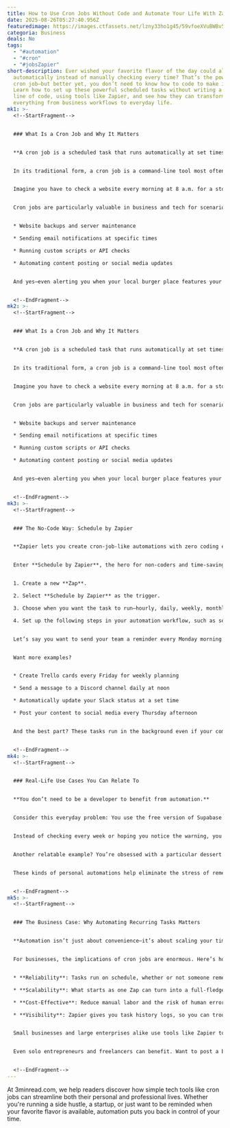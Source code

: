 ```yaml
---
title: How to Use Cron Jobs Without Code and Automate Your Life With Zapier
date: 2025-08-26T05:27:40.956Z
featuredimage: https://images.ctfassets.net/lzny33ho1g45/59vfoeXVuBWBv5Q5I1SJJS/951499786e0c2edae6196dc9897365af/Group_12398.jpg?fm=avif&q=31&fit=thumb&w=1520&h=760
categoria: Business
deals: No
tags:
  - "#automation"
  - "#cron"
  - "#jobsZapier"
short-description: Ever wished your favorite flavor of the day could alert you
  automatically instead of manually checking every time? That’s the power of a
  cron job—but better yet, you don’t need to know how to code to make it happen.
  Learn how to set up these powerful scheduled tasks without writing a single
  line of code, using tools like Zapier, and see how they can transform
  everything from business workflows to everyday life.
mk1: >-
  <!--StartFragment-->


  ### What Is a Cron Job and Why It Matters


  **A cron job is a scheduled task that runs automatically at set times or intervals.**


  In its traditional form, a cron job is a command-line tool most often used by developers to automate repetitive tasks. The name "cron" comes from the Greek word “chronos,” meaning time—fitting, because it's all about executing actions based on a specific schedule. Whether it’s daily, weekly, or even every minute, cron jobs allow you to set and forget your most mundane (yet important) tasks.


  Imagine you have to check a website every morning at 8 a.m. for a stock update or delete unnecessary files from your server every Friday evening. Instead of manually doing this, you can schedule a cron job to handle it like clockwork. But cron jobs are not just for tech-savvy users anymore—thanks to tools like Zapier, even non-developers can automate their workflows effortlessly.


  Cron jobs are particularly valuable in business and tech for scenarios like:


  * Website backups and server maintenance

  * Sending email notifications at specific times

  * Running custom scripts or API checks

  * Automating content posting or social media updates


  And yes—even alerting you when your local burger place features your favorite ice cream flavor.


  <!--EndFragment-->
mk2: >-
  <!--StartFragment-->


  ### What Is a Cron Job and Why It Matters


  **A cron job is a scheduled task that runs automatically at set times or intervals.**


  In its traditional form, a cron job is a command-line tool most often used by developers to automate repetitive tasks. The name "cron" comes from the Greek word “chronos,” meaning time—fitting, because it's all about executing actions based on a specific schedule. Whether it’s daily, weekly, or even every minute, cron jobs allow you to set and forget your most mundane (yet important) tasks.


  Imagine you have to check a website every morning at 8 a.m. for a stock update or delete unnecessary files from your server every Friday evening. Instead of manually doing this, you can schedule a cron job to handle it like clockwork. But cron jobs are not just for tech-savvy users anymore—thanks to tools like Zapier, even non-developers can automate their workflows effortlessly.


  Cron jobs are particularly valuable in business and tech for scenarios like:


  * Website backups and server maintenance

  * Sending email notifications at specific times

  * Running custom scripts or API checks

  * Automating content posting or social media updates


  And yes—even alerting you when your local burger place features your favorite ice cream flavor.


  <!--EndFragment-->
mk3: >-
  <!--StartFragment-->


  ### The No-Code Way: Schedule by Zapier


  **Zapier lets you create cron-job-like automations with zero coding experience.**


  Enter **Schedule by Zapier**, the hero for non-coders and time-saving enthusiasts. This feature mimics the functionality of a cron job but wraps it in a user-friendly interface. Instead of writing confusing syntax, you simply:


  1. Create a new **Zap**.

  2. Select **Schedule by Zapier** as the trigger.

  3. Choose when you want the task to run—hourly, daily, weekly, monthly, or even custom intervals.

  4. Set up the following steps in your automation workflow, such as sending emails, creating documents, or posting to Slack.


  Let’s say you want to send your team a reminder every Monday morning with the week’s agenda. With Zapier, you can schedule a Zap to automatically generate a Google Doc from a template and then post it in a Slack channel—no code, no hassle, and no missed deadlines.


  Want more examples?


  * Create Trello cards every Friday for weekly planning

  * Send a message to a Discord channel daily at noon

  * Automatically update your Slack status at a set time

  * Post your content to social media every Thursday afternoon


  And the best part? These tasks run in the background even if your computer is off, thanks to Zapier's cloud infrastructure.


  <!--EndFragment-->
mk4: >-
  <!--StartFragment-->


  ### Real-Life Use Cases You Can Relate To


  **You don’t need to be a developer to benefit from automation.**


  Consider this everyday problem: You use the free version of Supabase for side projects. After two weeks of inactivity, your project gets paused, and after 90 days, it could be deleted. You get warning emails, but they’re buried under spam or newsletters.


  Instead of checking every week or hoping you notice the warning, you can set up an automated task to "ping" the database periodically. That one action tells Supabase your project is still active and prevents it from being paused or deleted.


  Another relatable example? You’re obsessed with a particular dessert flavor at your local restaurant chain. Instead of checking the website every morning, you create a cron job that scrapes the daily menu and alerts you via text or email the moment your flavor drops. No more missing out on Devil’s Food Cake.


  These kinds of personal automations help eliminate the stress of remembering things and open up mental space for more important work—or more dessert runs.


  <!--EndFragment-->
mk5: >-
  <!--StartFragment-->


  ### The Business Case: Why Automating Recurring Tasks Matters


  **Automation isn’t just about convenience—it’s about scaling your time and productivity.**


  For businesses, the implications of cron jobs are enormous. Here’s how they help:


  * **Reliability**: Tasks run on schedule, whether or not someone remembers to trigger them.

  * **Scalability**: What starts as one Zap can turn into a full-fledged system of automated workflows.

  * **Cost-Effective**: Reduce manual labor and the risk of human error.

  * **Visibility**: Zapier gives you task history logs, so you can troubleshoot or confirm task completions easily.


  Small businesses and large enterprises alike use tools like Zapier to handle thousands of tasks across thousands of apps. Companies like **Ipsy** and **Great Day Improvements** rely on Schedule by Zapier to make their operations more efficient—whether it's client follow-ups, reporting, or routine content delivery.


  Even solo entrepreneurs and freelancers can benefit. Want to post a blog at the same time every week? Set it and forget it. Want to remind clients of meetings or due invoices? Let automation handle it.


  <!--EndFragment-->
---
```

<!--StartFragment-->

At 3minread.com, we help readers discover how simple tech tools like cron jobs can streamline both their personal and professional lives. Whether you're running a side hustle, a startup, or just want to be reminded when your favorite flavor is available, automation puts you back in control of your time.

<!--EndFragment-->